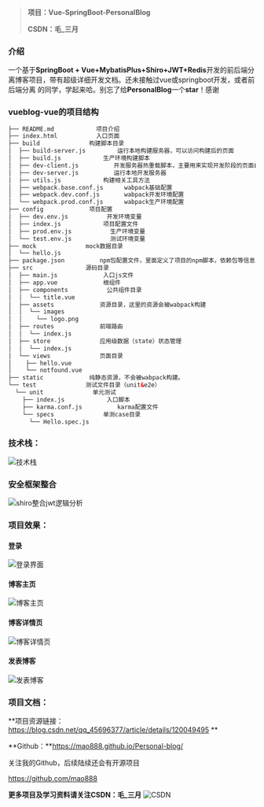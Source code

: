 > **项目：Vue-SpringBoot-PersonalBlog**
>
> **CSDN：毛_三月**

### 介绍

一个基于**SpringBoot + Vue+MybatisPlus+Shiro+JWT+Redis**开发的前后端分离博客项目，带有超级详细开发文档。还未接触过vue或springboot开发，或者前后端分离 的同学，学起来哈。别忘了给**PersonalBlog**一个**star**！感谢

### vueblog-vue的项目结构

```xml
├── README.md            项目介绍
├── index.html           入口页面
├── build              构建脚本目录
│  ├── build-server.js         运行本地构建服务器，可以访问构建后的页面
│  ├── build.js            生产环境构建脚本
│  ├── dev-client.js          开发服务器热重载脚本，主要用来实现开发阶段的页面自动刷新
│  ├── dev-server.js          运行本地开发服务器
│  ├── utils.js            构建相关工具方法
│  ├── webpack.base.conf.js      wabpack基础配置
│  ├── webpack.dev.conf.js       wabpack开发环境配置
│  └── webpack.prod.conf.js      wabpack生产环境配置
├── config             项目配置
│  ├── dev.env.js           开发环境变量
│  ├── index.js            项目配置文件
│  ├── prod.env.js           生产环境变量
│  └── test.env.js           测试环境变量
├── mock              mock数据目录
│  └── hello.js
├── package.json          npm包配置文件，里面定义了项目的npm脚本，依赖包等信息
├── src               源码目录 
│  ├── main.js             入口js文件
│  ├── app.vue             根组件
│  ├── components           公共组件目录
│  │  └── title.vue
│  ├── assets             资源目录，这里的资源会被wabpack构建
│  │  └── images
│  │    └── logo.png
│  ├── routes             前端路由
│  │  └── index.js
│  ├── store              应用级数据（state）状态管理
│  │  └── index.js
│  └── views              页面目录
│    ├── hello.vue
│    └── notfound.vue
├── static             纯静态资源，不会被wabpack构建。
└── test              测试文件目录（unit&e2e）
  └── unit              单元测试
    ├── index.js            入口脚本
    ├── karma.conf.js          karma配置文件
    └── specs              单测case目录
      └── Hello.spec.js
```



### 技术栈：

![技术栈](https://user-images.githubusercontent.com/59285170/131689992-0dd90ff3-c40e-4477-b3b7-8279988fa110.png)


### 安全框架整合
![shiro整合jwt逻辑分析](https://user-images.githubusercontent.com/59285170/131690082-68c7829f-3407-4074-99aa-8388140aa190.png)


### 项目效果：

#### 登录
![登录界面](https://user-images.githubusercontent.com/59285170/131690119-993b10c8-77d5-4171-bfdc-d1313fd602e2.png)


#### 博客主页
![博客主页](https://user-images.githubusercontent.com/59285170/131690143-5ce54633-4a37-4c0d-9083-f64a50890f28.png)


#### 博客详情页
![博客详情页](https://user-images.githubusercontent.com/59285170/131690180-8b80ab15-556d-4769-8723-14a58e42cd35.png)


#### 发表博客
![发表博客](https://user-images.githubusercontent.com/59285170/131690202-4421b097-8c85-4fd3-a864-4e3c4f369486.png)


### 项目文档：

**项目资源链接：https://blog.csdn.net/qq_45696377/article/details/120049495 **

**Github：**https://mao888.github.io/Personal-blog/

关注我的Github，后续陆续还会有开源项目

https://github.com/mao888

**更多项目及学习资料请关注CSDN：毛_三月**
![CSDN](https://user-images.githubusercontent.com/59285170/131690379-5b89911a-5f25-4837-8c9f-90039ab86bd4.png)
